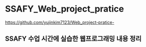 # SSAFY_Web_project_pratice
https://github.com/yujinkim7123/Web_project-pratice-
## SSAFY 수업 시간에 실습한 웹프로그래밍 내용 정리
